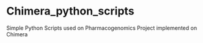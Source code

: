 # Chimera_python_scripts
Simple Python Scripts used on Pharmacogenomics Project implemented on Chimera
